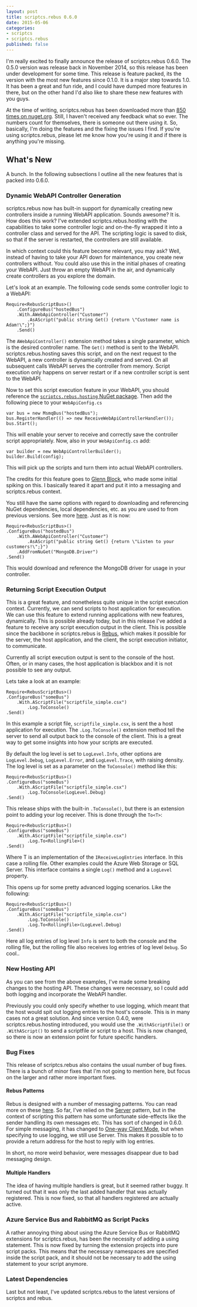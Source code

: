 ```yaml
---
layout: post
title: scriptcs.rebus 0.6.0
date: 2015-05-06
categories:
- scriptcs
- scriptcs.rebus
published: false
---
```


I'm really excited to finally announce the release of scriptcs.rebus 0.6.0. The 0.5.0 version was release back in November 2014, so this release has been under development for some time. This release is feature packed, its the version with the most new features since 0.1.0. It is a major step towards 1.0. It has been a great and fun ride, and I could have dumped more features in there, but on the other hand I'd also like to share these new features with you guys.

At the time of writing, scriptcs.rebus has been downloaded more than [850 times on nuget.org](https://www.nuget.org/packages/ScriptCs.Rebus/). Still, I haven't received any feedback what so ever. The numbers count for themselves, there is someone out there using it. So, basically, I'm doing the features and the fixing the issues I find. If you're using scriptcs.rebus, please let me know how you're using it and if there is anything you're missing. 

## What's New
A bunch. In the following subsections I outline all the new features that is packed into 0.6.0.

### Dynamic WebAPI Controller Generation
scriptcs.rebus now has built-in support for dynamically creating new controllers inside a running WebAPI application. Sounds awesome? It is. How does this work? I've extended scriptcs.rebus.hosting with the capabilities to take some controller logic and on-the-fly wrapped it into a controller class and served for the API. The scripting logic is saved to disk, so that if the server is restarted, the controllers are still available.

In which context could this feature become relevant, you may ask? Well, instead of having to take your API down for maintenance, you create new controllers without. You could also use this in the initial phases of creating your WebAPI. Just throw an empty WebAPI in the air, and dynamically create controllers as you explore the domain.  

Let's look at an example. The following code sends some controller logic to a WebAPI:

	Require<RebusScriptBus>()
		.ConfigureBus("hostedBus")
		.With.AWebApiController("Customer")
			.AsAScript("public string Get() {return \"Customer name is Adam!\";}")
		.Send()

The `AWebApiController()` extension method takes a single parameter, which is the desired controller name. The `Get()` method is sent to the WebAPI. scriptcs.rebus.hosting saves this script, and on the next request to the WebAPI, a new controller is dynamically created and served. On all subsequent calls WebAPI serves the controller from memory. Script execution only happens on server restart or if a new controller script is sent to the WebAPI.

Now to set this script execution feature in your WebAPI, you should reference the [`scriptcs.rebus.hosting` NuGet package](https://www.nuget.org/packages/ScriptCs.Rebus.Hosting/). Then add the following piece to your `WebApiConfig.cs`

	var bus = new MsmqBus("hostedBus");
	bus.RegisterHandler(() => new ReceiveWebApiControllerHandler());
	bus.Start();

This will enable your server to receive and correctly save the controller script appropriately. Now, also in your `WebApiConfig.cs` add:

	var builder = new WebApiControllerBuilder();
	builder.Build(config);

This will pick up the scripts and turn them into actual WebAPI controllers. 

The credits for this feature goes to [Glenn Block](https://twitter.com/gblock), who made some initial spiking on this. I basically teared it apart and put it into a messaging and scriptcs.rebus context.

You still have the same options with regard to downloading and referencing NuGet dependencies, local dependencies, etc. as you are used to from previous versions. See more [here](https://github.com/scriptcs-contrib/scriptcs-rebus#sending-scripts-to-a-host). Just as it is now:

	Require<RebusScriptBus>()
	.ConfigureBus("hostedBus")
		.With.AWebApiController("Customer")
			.AsAScript("public string Get() {return \"Listen to your customers!\";}")
		.AddFromNuGet("MongoDB.Driver")
	.Send()

This would download and reference the MongoDB driver for usage in your controller.

### Returning Script Execution Output
This is a great feature, and nonetheless quite unique in the script execution context. Currently, we can send scripts to host application for execution. We can use this feature to extend running applications with new features, dynamically. This is possible already today, but in this release I've added a feature to receive any script execution output in the client. This is possible since the backbone in scriptcs.rebus is [Rebus](https://github.com/rebus-org/Rebus/), which makes it possible for the server, the host application, and the client, the script execution initiator, to communicate.

Currently all script execution output is sent to the console of the host. Often, or in many cases, the host application is blackbox and it is not possible to see any output.

Lets take a look at an example:

	Require<RebusScriptBus>()
	.ConfigureBus("someBus")
		.With.AScriptFile("scriptfile_simple.csx")
			.Log.ToConsole()
	.Send()

In this example a script file, `scriptfile_simple.csx`, is sent the a host application for execution. The `.Log.ToConsole()` extension method tell the server to send all output back to the console of the client. This is a great way to get some insights into how your scripts are executed.

By default the log level is set to `LogLevel.Info`, other options are `LogLevel.Debug`, `LogLevel.Error`, and `LogLevel.Trace`, with raising density. The log level is set as a parameter on the `ToConsole()` method like this:

	Require<RebusScriptBus>()
	.ConfigureBus("someBus")
		.With.AScriptFile("scriptfile_simple.csx")
			.Log.ToConsole(LogLevel.Debug)
	.Send()

This release ships with the built-in `.ToConsole()`, but there is an extension point to adding your log receiver. This is done through the `To<T>`:

	Require<RebusScriptBus>()
	.ConfigureBus("someBus")
		.With.AScriptFile("scriptfile_simple.csx")
			.Log.To<RollingFile>()
	.Send()

Where T is an implementation of the `IReceiveLogEntries` interface. In this case a rolling file. Other examples could the Azure Web Storage or SQL Server. This interface contains a single `Log()` method and a `LogLevel` property.

This opens up for some pretty advanced logging scenarios. Like the following:

	Require<RebusScriptBus>()
	.ConfigureBus("someBus")
		.With.AScriptFile("scriptfile_simple.csx")
			.Log.ToConsole()
			.Log.To<RollingFile>(LogLevel.Debug)
	.Send()

Here all log entries of log level `Info` is sent to both the console and the rolling file, but the rolling file also receives log entries of log level `Debug`. So cool..

### New Hosting API
As you can see from the above examples, I've made some breaking changes to the hosting API. These changes were necessary, so I could add both logging and incorporate the WebAPI handler. 

Previously you could only specify whether to use logging, which meant that the host would spit out logging entries to the host's console. This is in many cases not a great solution. And since version 0.4.0, were scriptcs.rebus.hosting introduced, you would use the `.WithAScriptFile()` or `.WithAScript()` to send a scriptfile or script to a host. This is now changed, so there is now an extension point for future specific handlers.   

### Bug Fixes
This release of scriptcs.rebus also contains the usual number of bug fixes. There is a bunch of minor fixes that I'm not going to mention here, but focus on the larger and rather more important fixes.

#### Rebus Patterns
Rebus is designed with a number of messaging patterns. You can read more on these [here](https://github.com/rebus-org/Rebus/wiki/Different-bus-modes). So far, I've relied on the [Server](https://github.com/rebus-org/Rebus/wiki/Different-bus-modes#server) pattern, but in the context of scripting this pattern has some unfortunate side-effects like the sender handling its own messages etc. This has sort of changed in 0.6.0. For simple messaging, it has changed to [One-way Client Mode](https://github.com/rebus-org/Rebus/wiki/Different-bus-modes#one-way-client-mode), but when specifying to use logging, we still use Server. This makes it possible to to provide a return address for the host to reply with log entries.

In short, no more weird behavior, were messages disappear due to bad messaging design.

#### Multiple Handlers
The idea of having multiple handlers is great, but it seemed rather buggy. It turned out that it was only the last added handler that was actually registered. This is now fixed, so that all handlers registered are actually active.

### Azure Service Bus and RabbitMQ as Script Packs
A rather annoying thing about using the Azure Service Bus or RabbitMQ extensions for scriptcs.rebus, has been the necessity of adding a using statement. This is now fixed by turning the extension projects into pure script packs. This means that the necessary namespaces are specified inside the script pack, and it should not be necessary to add the using statement to your script anymore. 

### Latest Dependencies
Last but not least, I've updated scriptcs.rebus to the latest versions of scriptcs and rebus.